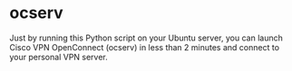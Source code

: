 # ocserv
Just by running this Python script on your Ubuntu server, you can launch Cisco VPN OpenConnect (ocserv) in less than 2 minutes and connect to your personal VPN server.
